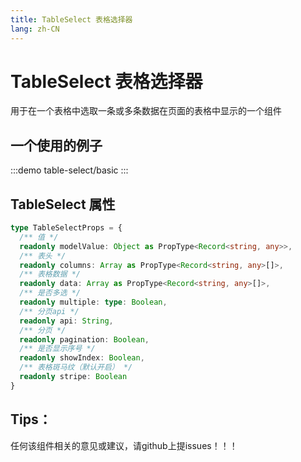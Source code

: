 ```yaml
---
title: TableSelect 表格选择器
lang: zh-CN
---
```


# TableSelect 表格选择器

用于在一个表格中选取一条或多条数据在页面的表格中显示的一个组件

## 一个使用的例子

:::demo
table-select/basic
:::

## TableSelect 属性

```ts
type TableSelectProps = {
  /** 值 */
  readonly modelValue: Object as PropType<Record<string, any>>,
  /** 表头 */
  readonly columns: Array as PropType<Record<string, any>[]>,
  /** 表格数据 */
  readonly data: Array as PropType<Record<string, any>[]>,
  /** 是否多选 */
  readonly multiple: type: Boolean,
  /** 分页api */
  readonly api: String,
  /** 分页 */
  readonly pagination: Boolean,
  /** 是否显示序号 */
  readonly showIndex: Boolean,
  /** 表格斑马纹（默认开启） */
  readonly stripe: Boolean
}
```

## Tips：
任何该组件相关的意见或建议，请github上提issues！！！
